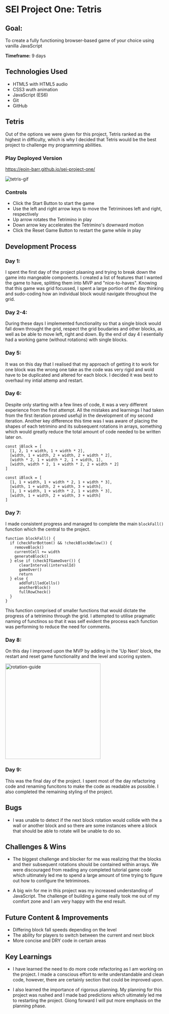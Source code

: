# SEI Project One: Tetris

## Goal:

To create a fully functioning browser-based game of your choice using vanilla JavaScript

**Timeframe:** 9 days

## Technologies Used
* HTML5 with HTML5 audio
* CSS3 wuth animation
* JavaScript (ES6)
* Git
* GitHub

## Tetris 

Out of the options we were given for this project, Tetris ranked as the highest in difficulty, which is why I decided that Tetris would be the best project to challenge my programming abilities.

### Play Deployed Version

https://eoin-barr.github.io/sei-project-one/

![tetris-gif](assets/tetris8.gif)

### Controls

* Click the Start Button to start the game
* Use the left and right arrow keys to move the Tetriminoes left and right, respectively
* Up arrow rotates the Tetrimino in play
* Down arrow key accelerates the Tetrimino's downward motion
* Click the Reset Game Button to restart the game while in play

## Development Process

### Day 1:

I spent the first day of the project plaaning and trying to break down the game into mangeable components. I created a list of features that I wanted the game to have, splitting them into MVP and "nice-to-haves". Knowing that this game was grid focussed, I spent a large portion of the day thinking and sudo-coding how an individual block would navigate throughout the grid.

### Day 2-4: 

During these days I implemented functionality so that a single block would fall down throught the grid, respect the grid boudaries and other blocks, as well as be able to move left, right and down. By the end of day 4 I esentially had a working game (without rotations) with single blocks.

### Day 5:

It was on this day that I realised that my approach of getting it to work for one block was the wrong one take as the code was very rigid and wold have to be duplicated and altered for each block. I decided it was best to overhaul my intial attemp and restart.
 

### Day 6: 

Despite only starting with a few lines of code, it was a very different experience from the first attempt. All the mistakes and learnings I had taken from the first iteration proved usefujl in the development of my second iteration. Another key difference this time was I was aware of placing the shapes of each tetrimino and its subsequent rotations in arrays, something which would greatly reduce the total amount of code needed to be written later on.


    const jBlock = [
      [1, 2, 1 + width, 1 + width * 2],
      [width, 1 + width, 2 + width, 2 + width * 2],
      [width * 2, 1 + width * 2, 1 + width, 1],
      [width, width * 2, 1 + width * 2, 2 + width * 2]
    ]

    const iBlock = [
      [1, 1 + width, 1 + width * 2, 1 + width * 3],
      [width, 1 + width, 2 + width, 3 + width],
      [1, 1 + width, 1 + width * 2, 1 + width * 3],
      [width, 1 + width, 2 + width, 3 + width]
    ]


### Day 7:
I made consistent progress and managed to complete the main `blockFall()` function which the central to the  project. 


    function blockFall() {
      if (checkForBottom() && !checkBlockBelow()) {
        removeBlock()
        currentCell += width
        generateBlock()
      } else if (checkIfGameOver()) {
          clearInterval(intervalId)
          gameOver()
          return
      } else {
          addToFilledCells()
          anotherBlock()
          fullRowCheck()
      }
    }

This function comprised of smaller functions that would dictate the progress of a tetrimino through the grid. I attempted to utilise pragmatic naming of functinos so that it was self evident the process each function was performing to reduce the need for comments.

### Day 8: 

On this day I improved upon the MVP by adding in the 'Up Next' block, the restart and reset game functionality and the level and scoring system.

<img src="https://res.cloudinary.com/dk0r9bcxy/image/upload/v1630914829/READMEs/up_next_tjmrqm.png" alt="rotation-guide" height="300px">

### Day 9:

This was the final day of the project. I spent most of the day refactoring code and renaming funcitons to make the code as readable as possible. I also completed the remaining styling of the project.

## Bugs

* I was unable to detect if the next block rotation would collide with the a wall or another block and so there are some instances where a block that should be able to rotate will be unable to do so.

## Challenges & Wins

* The biggest challenge and blocker for me was realizing that the blocks and their subsequent rotations should be contained within arrays. We were discouraged from reading any completed tutorial game code which ultimately led me to spend a large amount of time trying to figure out how to configure the tetriminoes.

* A big win for me in this project was my increased understanding of JavaScript. The challenge of building a game really took me out of my comfort zone and I am very happy with the end result.

## Future Content & Improvements

* Differing block fall speeds depending on the level
* The ability for players to switch between the current and next block
* More concise and DRY code in certain areas

## Key Learnings

* I have learned the need to do more code refactoring as I am working on the project. I made a conscious effort to write understandable and clean code, however, there are certainly section that could be improved upon.

* I also learned the importance of rigorous planning. My planning for this project was rushed and I made bad predictions which ultimately led me to restarting the project. Giong forward I will put more emphasis on the planning phase.

